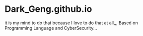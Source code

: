 # Dark_Geng.github.io
it is my mind to do that because I love to do that at all,,,
Based on Programming Language and CyberSecurity...
